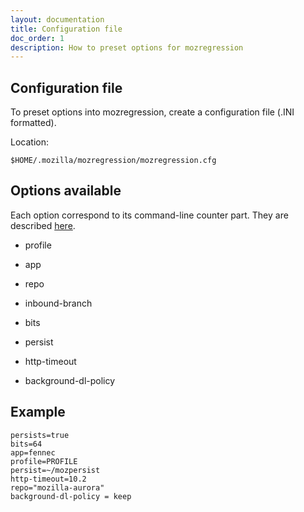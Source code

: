 ```yaml
---
layout: documentation
title: Configuration file
doc_order: 1
description: How to preset options for mozregression
---
```


## Configuration file
To preset options into mozregression, create a configuration file (.INI formatted).

Location:

    $HOME/.mozilla/mozregression/mozregression.cfg

## Options available
Each option correspond to its command-line counter part. They are described [here](usage.html).

- profile

- app

- repo

- inbound-branch

- bits

- persist

- http-timeout

- background-dl-policy

## Example

    persists=true
    bits=64
    app=fennec
    profile=PROFILE
    persist=~/mozpersist
    http-timeout=10.2
    repo="mozilla-aurora"
    background-dl-policy = keep
